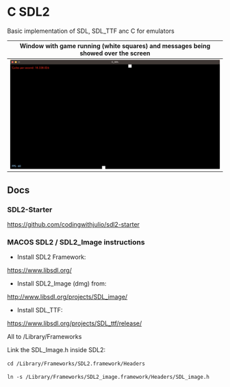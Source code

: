# C SDL2

Basic implementation of SDL, SDL_TTF anc C for emulators

**Window with game running (white squares) and messages being showed over the screen** |
:-------------------------:|
<img alt="C_SDL_TTF" src="https://github.com/cassianoperin/C_SDL/blob/main/src/Images/C_SDL_TTF.png">  |

## Docs

### SDL2-Starter

https://github.com/codingwithjulio/sdl2-starter

### MACOS SDL2 / SDL2_Image instructions

- Install SDL2 Framework:

https://www.libsdl.org/

- Install SDL2_Image (dmg) from:

http://www.libsdl.org/projects/SDL_image/

- Install SDL_TTF:

https://www.libsdl.org/projects/SDL_ttf/release/


All to /Library/Frameworks

Link the SDL_Image.h inside SDL2:

`cd /Library/Frameworks/SDL2.framework/Headers`

`ln -s /Library/Frameworks/SDL2_image.framework/Headers/SDL_image.h`
